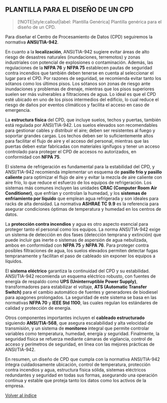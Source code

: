 ## PLANTILLA PARA EL DISEÑO DE UN CPD <!-- {docsify-ignore} -->

> [!NOTE|style:callout|label: Plantilla Genérica]
> Plantilla genérica para el diseño de un CPD.

Para diseñar el Centro de Procesamiento de Datos (CPD) seguiremos la normativa **ANSI/TIA-942**.

En cuanto a la **localización**, ANSI/TIA-942 sugiere evitar áreas de alto riesgo de desastres naturales (inundaciones, terremotos) y zonas industriales con potencial de explosiones o contaminación. Además, las regulaciones de la **NFPA 76** y **NFPA 75** establecen pautas de seguridad contra incendios que también deben tenerse en cuenta al seleccionar el lugar para el CPD. Por razones de seguridad, se recomienda evitar tanto los sótanos como los últimos pisos. Los sótanos son zonas de riesgo ante inundaciones y problemas de drenaje, mientras que los pisos superiores suelen ser más vulnerables a filtraciones de agua. Lo ideal es que el CPD esté ubicado en uno de los pisos intermedios del edificio, lo cual reduce el riesgo de daños por eventos climáticos y facilita el acceso en caso de emergencia.

La **estructura física** del CPD, que incluye suelos, techos y puertas, también está regulada por ANSI/TIA-942. Los suelos elevados son recomendables para gestionar cables y distribuir el aire; deben ser resistentes al fuego y soportar grandes cargas. Los techos deben ser lo suficientemente altos para facilitar el flujo de aire y el acceso del personal, mientras que las puertas deben estar fabricadas con materiales ignífugos y tener un acceso controlado para proteger el CPD de accesos no autorizados, en conformidad con **NFPA 75**.

El sistema de refrigeración es fundamental para la estabilidad del CPD, y ANSI/TIA-942 recomienda implementar un esquema de **pasillo frío y pasillo caliente** para optimizar el flujo de aire y evitar la mezcla de aire caliente con aire frío, lo que reduce el esfuerzo de los equipos de refrigeración. Los sistemas más comunes incluyen las unidades **CRAC (Computer Room Air Conditioner)**, que enfrían y controlan la humedad, y los **sistemas de enfriamiento por líquido** que emplean agua refrigerada y son ideales para racks de alta densidad. La normativa **ASHRAE TC 9.9** es la referencia para asegurar condiciones óptimas de temperatura y humedad en los centros de datos.

La **protección contra incendios** y agua es otro aspecto esencial para proteger tanto el personal como los equipos. La norma ANSI/TIA-942 exige un sistema de detección en dos fases (detección temprana y extinción) que puede incluir gas inerte o sistemas de aspersión de agua nebulizada, ambos en conformidad con **NFPA 75** y **NFPA 76**. Para proteger contra posibles filtraciones de agua, los suelos elevados permiten detectar fugas tempranamente y facilitan el paso de cableado sin exponer los equipos a líquidos.

El **sistema eléctrico** garantiza la continuidad del CPD y su estabilidad. ANSI/TIA-942 recomienda un esquema eléctrico robusto, con fuentes de energía de respaldo como **UPS (Uninterruptible Power Supply)**, transformadores para estabilizar el voltaje, **ATS (Automatic Transfer Switch)** para el cambio automático de fuentes y generadores de biodiesel para apagones prolongados. La seguridad de este sistema se basa en las normativas **NFPA 70** y **IEEE Std 1100**, las cuales regulan los estándares de calidad y protección de energía.

Otros componentes importantes incluyen el **cableado estructurado** siguiendo **ANSI/TIA-568**, que asegura escalabilidad y alta velocidad de transmisión, y un sistema de **monitoreo** integral que permite controlar variables como temperatura, humedad, energía y seguridad. Finalmente, la seguridad física se refuerza mediante cámaras de vigilancia, control de acceso y perímetros de seguridad, en línea con las mejores prácticas de ANSI/TIA-942.

En resumen, un diseño de CPD que cumpla con la normativa ANSI/TIA-942 integra cuidadosamente ubicación, control de temperatura, protección contra incendios y agua, estructura física sólida, sistemas eléctricos redundantes y seguridad en todas sus formas, asegurando una operación continua y estable que proteja tanto los datos como los activos de la empresa.


<a href="https://pmoreno-rodriguez.github.io/opos_gsi/#/plantillas/indice.md">Volver al índice</a>